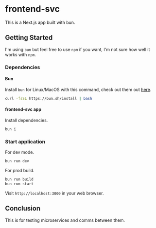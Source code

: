# frontend-svc

This is a Next.js app built with bun.

## Getting Started

I'm using `bun` but feel free to use `npm` if you want, I'm not sure how well it
works with `npm`.

### Dependencies

#### Bun

Install `bun` for Linux/MacOS with this command, check out them out
[here](https:bun.sh).

```bash
curl -fsSL https://bun.sh/install | bash
```

#### frontend-svc app

Install dependencies.

```bash
bun i
```

### Start application

For dev mode.

```bash
bun run dev
```

For prod build.

```bash
bun run build
bun run start
```

Visit `http://localhost:3000` in your web browser.

## Conclusion

This is for testing microservices and comms between them.
